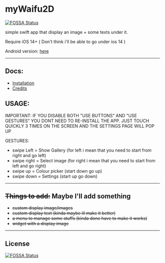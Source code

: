 # myWaifu2D
[![FOSSA Status](https://app.fossa.com/api/projects/git%2Bgithub.com%2Fcranci1%2Fwaifu2D.svg?type=shield)](https://app.fossa.com/projects/git%2Bgithub.com%2Fcranci1%2Fwaifu2D?ref=badge_shield)

simple swift app that display an image + some texts under it.

Require iOS 14+ ( Don't think i'll be able to go under ios 14 )

Android version: [here](https://github.com/cranci1/waifu2D-android)

---

## Docs:

- [Installation](https://github.com/cranci1/waifu2D/tree/main/docs/install.md)
- [Credits](https://github.com/cranci1/waifu2D/tree/main/docs/credit.md)

## USAGE:

IMPORTANT: IF YOU DISABLE BOTH "USE BUTTONS" AND "USE GESTURES" YOU DONT NEED TO RE-INSTALL THE APP. JUST TOUCH QUICKLY 3 TIMES ON THE SCREEN AND THE SETTINGS PAGE WILL POP UP

GESTURES:

- swipe Left = Show Gallery (for left i mean that you need to start from right and go left)
- swipe right = Select image (for right i mean that you need to start from left and go right)
- swipe up = Colour picker (start down go up)
- swipe down = Settings (start up go down)

---
## ~~Things to add:~~  Maybe I'll add something

- ~~custom display image/images~~
- ~~custom display text (kinda maybe ill make it better)~~ 
- ~~a menu to manage some stuffs (kinda done have to make it works)~~
- ~~widget with a display image~~

---



## License
[![FOSSA Status](https://app.fossa.com/api/projects/git%2Bgithub.com%2Fcranci1%2Fwaifu2D.svg?type=large)](https://app.fossa.com/projects/git%2Bgithub.com%2Fcranci1%2Fwaifu2D?ref=badge_large)